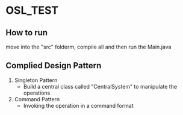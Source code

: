# OSL_TEST

## How to run
move into the "src" folderm, compile all and then run the Main.java

## Complied Design Pattern
1. Singleton Pattern
    - Build a central class called "CentralSystem" to manipulate the operations
2. Command Pattern
    - Invoking the operation in a command format
    
